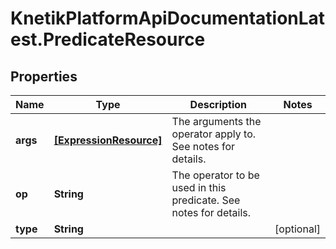 # KnetikPlatformApiDocumentationLatest.PredicateResource

## Properties
Name | Type | Description | Notes
------------ | ------------- | ------------- | -------------
**args** | [**[ExpressionResource]**](ExpressionResource.md) | The arguments the operator apply to. See notes for details. | 
**op** | **String** | The operator to be used in this predicate. See notes for details. | 
**type** | **String** |  | [optional] 


